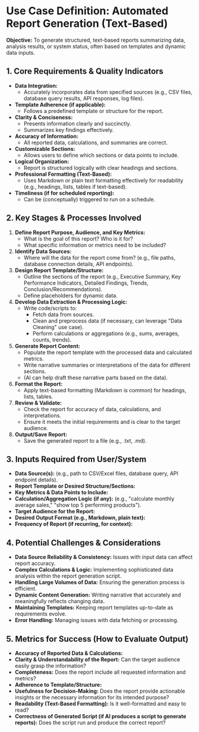 # Use Case Definition: Automated Report Generation (Text-Based)

**Objective:** To generate structured, text-based reports summarizing data, analysis results, or system status, often based on templates and dynamic data inputs.

## 1. Core Requirements & Quality Indicators

*   **Data Integration:**
    *   Accurately incorporates data from specified sources (e.g., CSV files, database query results, API responses, log files).
*   **Template Adherence (if applicable):**
    *   Follows a predefined template or structure for the report.
*   **Clarity & Conciseness:**
    *   Presents information clearly and succinctly.
    *   Summarizes key findings effectively.
*   **Accuracy of Information:**
    *   All reported data, calculations, and summaries are correct.
*   **Customizable Sections:**
    *   Allows users to define which sections or data points to include.
*   **Logical Organization:**
    *   Report is structured logically with clear headings and sections.
*   **Professional Formatting (Text-Based):**
    *   Uses Markdown or plain text formatting effectively for readability (e.g., headings, lists, tables if text-based).
*   **Timeliness (if for scheduled reporting):**
    *   Can be (conceptually) triggered to run on a schedule.

## 2. Key Stages & Processes Involved

1.  **Define Report Purpose, Audience, and Key Metrics:**
    *   What is the goal of this report? Who is it for?
    *   What specific information or metrics need to be included?
2.  **Identify Data Sources:**
    *   Where will the data for the report come from? (e.g., file paths, database connection details, API endpoints).
3.  **Design Report Template/Structure:**
    *   Outline the sections of the report (e.g., Executive Summary, Key Performance Indicators, Detailed Findings, Trends, Conclusion/Recommendations).
    *   Define placeholders for dynamic data.
4.  **Develop Data Extraction & Processing Logic:**
    *   Write code/scripts to:
        *   Fetch data from sources.
        *   Clean and preprocess data (if necessary, can leverage "Data Cleaning" use case).
        *   Perform calculations or aggregations (e.g., sums, averages, counts, trends).
5.  **Generate Report Content:**
    *   Populate the report template with the processed data and calculated metrics.
    *   Write narrative summaries or interpretations of the data for different sections.
    *   (AI can help draft these narrative parts based on the data).
6.  **Format the Report:**
    *   Apply text-based formatting (Markdown is common) for headings, lists, tables.
7.  **Review & Validate:**
    *   Check the report for accuracy of data, calculations, and interpretations.
    *   Ensure it meets the initial requirements and is clear to the target audience.
8.  **Output/Save Report:**
    *   Save the generated report to a file (e.g., .txt, .md).

## 3. Inputs Required from User/System

*   **Data Source(s):** (e.g., path to CSV/Excel files, database query, API endpoint details).
*   **Report Template or Desired Structure/Sections:**
*   **Key Metrics & Data Points to Include:**
*   **Calculation/Aggregation Logic (if any):** (e.g., "calculate monthly average sales," "show top 5 performing products").
*   **Target Audience for the Report:**
*   **Desired Output Format (e.g., Markdown, plain text):**
*   **Frequency of Report (if recurring, for context):**

## 4. Potential Challenges & Considerations

*   **Data Source Reliability & Consistency:** Issues with input data can affect report accuracy.
*   **Complex Calculations & Logic:** Implementing sophisticated data analysis within the report generation script.
*   **Handling Large Volumes of Data:** Ensuring the generation process is efficient.
*   **Dynamic Content Generation:** Writing narrative that accurately and meaningfully reflects changing data.
*   **Maintaining Templates:** Keeping report templates up-to-date as requirements evolve.
*   **Error Handling:** Managing issues with data fetching or processing.

## 5. Metrics for Success (How to Evaluate Output)

*   **Accuracy of Reported Data & Calculations:**
*   **Clarity & Understandability of the Report:** Can the target audience easily grasp the information?
*   **Completeness:** Does the report include all requested information and metrics?
*   **Adherence to Template/Structure:**
*   **Usefulness for Decision-Making:** Does the report provide actionable insights or the necessary information for its intended purpose?
*   **Readability (Text-Based Formatting):** Is it well-formatted and easy to read?
*   **Correctness of Generated Script (if AI produces a script to generate reports):** Does the script run and produce the correct report?
